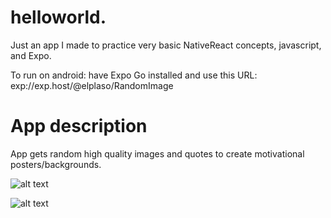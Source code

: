 # helloworld.

Just an app I made to practice very basic NativeReact concepts, javascript, and Expo. 

To run on android: have Expo Go installed and use this URL: exp://exp.host/@elplaso/RandomImage

# App description
App gets random high quality images and quotes to create motivational posters/backgrounds. 

![alt text](https://github.com/ElPlaso/MotivationalPosterGenerator/blob/master/images/hw1.jpg?raw=true) 

![alt text](https://github.com/ElPlaso/MotivationalPosterGenerator/blob/master/images/hw2.jpg?raw=true) 
